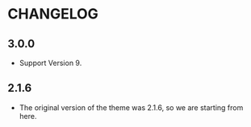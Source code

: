 # CHANGELOG

## 3.0.0

- Support Version 9.

## 2.1.6

- The original version of the theme was 2.1.6, so we are starting from here.